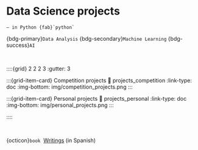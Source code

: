 # Data Science projects
```{epigraph}
— in Python {fab}`python`
```
{bdg-primary}`Data Analysis` {bdg-secondary}`Machine Learning` {bdg-success}`AI`

&nbsp;

::::{grid} 2 2 2 3
:gutter: 3

:::{grid-item-card} Competition projects
:link: projects_competition
:link-type: doc
:img-bottom: img/competition_projects.png
:::

:::{grid-item-card} Personal projects
:link: projects_personal
:link-type: doc
:img-bottom: img/personal_projects.png
:::

::::

&nbsp;

{octicon}`book` &nbsp;[Writings](writings) (in Spanish)